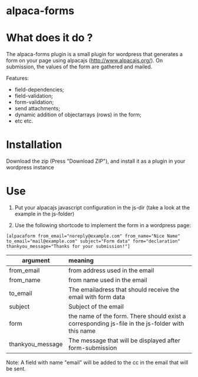alpaca-forms
===========

# What does it do ?

The alpaca-forms plugin is a small plugin for wordpress that generates a form on your page using alpacajs  (http://www.alpacajs.org/). On submission, the values of the form are gathered and mailed.

Features:
- field-dependencies;
- field-validation;
- form-validation;
- send attachments;
- dynamic addition of objectarrays (rows) in the form;
- etc etc.

# Installation

Download the zip (Press "Download ZIP"), and install it as a plugin in your wordpress instance

# Use

1) Put your alpacajs javascript configuration in the js-dir (take a look at the example in the js-folder)

2) Use the following shortcode to implement the form in a wordpress page:

`[alpacaform
  from_email="noreply@example.com"
  from_name="Nice Name"
  to_email="mail@example.com"
  subject="Form data"
  form="declaration"
  thankyou_message="Thanks for your submission!"]`
  
| argument       | meaning  | 
| ------------- |:-------------| 
| from_email      | from address used in the email | 
| from_name    | from name used in the email |  
| to_email | The emailadress that should receive the email with form data |
| subject | Subject of the email |
| form | the name of the form. There should exist a corresponding js-file in the js-folder with this name |
| thankyou_message | The message that will be displayed after form-submission |
  

  


Note: A field with name "email" will be added to the cc in the email that will be sent.

